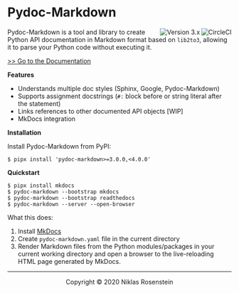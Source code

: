   [MkDocs]: https://www.mkdocs.org/

# Pydoc-Markdown
<a href="https://circleci.com/gh/NiklasRosenstein/workflows/pydoc-markdown/tree/develop"><img align="right" src="https://circleci.com/gh/NiklasRosenstein/pydoc-markdown/tree/develop.svg?style=svg" alt="CircleCI"><img align="right" src="https://img.shields.io/badge/version-3.x-purple" alt="Version 3.x"></a>

Pydoc-Markdown is a tool and library to create Python API documentation in
Markdown format based on `lib2to3`, allowing it to parse your Python code
without executing it.

[>> Go to the Documentation](https://pydoc-markdown.readthedocs.io/en/develop/)

__Features__

* Understands multiple doc styles (Sphinx, Google, Pydoc-Markdown)
* Supports assignment docstrings (`#:` block before or string literal after the statement)
* Links references to other documented API objects [WIP]
* MkDocs integration

__Installation__

Install Pydoc-Markdown from PyPI:

    $ pipx install 'pydoc-markdown>=3.0.0,<4.0.0'

__Quickstart__

    $ pipx install mkdocs
    $ pydoc-markdown --bootstrap mkdocs
    $ pydoc-markdown --bootstrap readthedocs
    $ pydoc-markdown --server --open-browser

What this does:

1. Install [MkDocs][]
2. Create  `pydoc-markdown.yaml` file in the current directory
3. Render Markdown files from the Python modules/packages in your current
   working directory and open a browser to the live-reloading HTML page
   generated by MkDocs.

---

<p align="center">Copyright &copy; 2020 Niklas Rosenstein</p>
